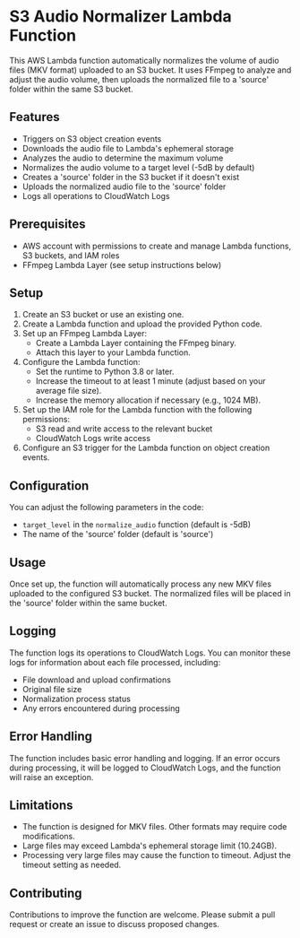 # S3 Audio Normalizer Lambda Function

This AWS Lambda function automatically normalizes the volume of audio files (MKV format) uploaded to an S3 bucket. It uses FFmpeg to analyze and adjust the audio volume, then uploads the normalized file to a 'source' folder within the same S3 bucket.

## Features

- Triggers on S3 object creation events
- Downloads the audio file to Lambda's ephemeral storage
- Analyzes the audio to determine the maximum volume
- Normalizes the audio volume to a target level (-5dB by default)
- Creates a 'source' folder in the S3 bucket if it doesn't exist
- Uploads the normalized audio file to the 'source' folder
- Logs all operations to CloudWatch Logs

## Prerequisites

- AWS account with permissions to create and manage Lambda functions, S3 buckets, and IAM roles
- FFmpeg Lambda Layer (see setup instructions below)

## Setup

1. Create an S3 bucket or use an existing one.
2. Create a Lambda function and upload the provided Python code.
3. Set up an FFmpeg Lambda Layer:
   - Create a Lambda Layer containing the FFmpeg binary.
   - Attach this layer to your Lambda function.
4. Configure the Lambda function:
   - Set the runtime to Python 3.8 or later.
   - Increase the timeout to at least 1 minute (adjust based on your average file size).
   - Increase the memory allocation if necessary (e.g., 1024 MB).
5. Set up the IAM role for the Lambda function with the following permissions:
   - S3 read and write access to the relevant bucket
   - CloudWatch Logs write access
6. Configure an S3 trigger for the Lambda function on object creation events.

## Configuration

You can adjust the following parameters in the code:

- `target_level` in the `normalize_audio` function (default is -5dB)
- The name of the 'source' folder (default is 'source')

## Usage

Once set up, the function will automatically process any new MKV files uploaded to the configured S3 bucket. The normalized files will be placed in the 'source' folder within the same bucket.

## Logging

The function logs its operations to CloudWatch Logs. You can monitor these logs for information about each file processed, including:

- File download and upload confirmations
- Original file size
- Normalization process status
- Any errors encountered during processing

## Error Handling

The function includes basic error handling and logging. If an error occurs during processing, it will be logged to CloudWatch Logs, and the function will raise an exception.

## Limitations

- The function is designed for MKV files. Other formats may require code modifications.
- Large files may exceed Lambda's ephemeral storage limit (10.24GB).
- Processing very large files may cause the function to timeout. Adjust the timeout setting as needed.

## Contributing

Contributions to improve the function are welcome. Please submit a pull request or create an issue to discuss proposed changes.
